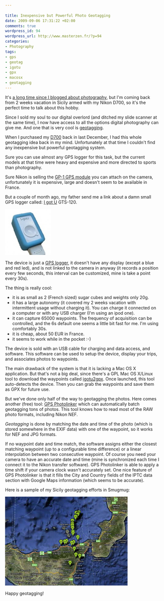```yaml
---

title: Inexpensive but Powerful Photo Geotagging
date: 2009-09-06 17:31:22 +02:00
comments: true
wordpress_id: 94
wordpress_url: http://www.masterzen.fr/?p=94
categories:
- Photography
tags:
- gps
- geotag
- igotu
- gpx
- macosx
- geotagging
---
```

It's [a long time since I blogged about photography](/2009/02/01/no-more-slides-welcome-to-our-digital-overlords/), but I'm coming back from 2 weeks vacation in Sicily armed with my Nikon D700, so it's the perfect time to talk about this hobby.

Since I sold my soul to our digital overlord (and ditched my slide scanner at the same time), I now have access to all the options digital photography can give me. And one that is very cool is [geotagging](http://en.wikipedia.org/wiki/Geotagging).

When I purchased my [D700](http://imaging.nikon.com/products/imaging/lineup/digitalcamera/slr/d700/index.htm) back in last December, I had this whole geotagging idea back in my mind. Unfortunately at that time I couldn't find any inexpensive but powerful geotagging system.

Sure you can use almost any GPS logger for this task, but the current models at that time were heavy and expensive and more directed to sports than photography.

Sure Nikon is selling the [GP-1 GPS module](http://www.nikonusa.com/Find-Your-Nikon/Product/Miscellaneous/25396/GP-1-GPS-Unit.html) you can attach on the camera, unfortunately it is expensive, large and doesn't seem to be available in France.

But a couple of month ago, my father send me a link about a damn small GPS logger called: [I got U](http://www.i-gotu.com/) GTS-120.

![I got U - GTS 120](/images/uploads/2009/09/igotu2-150x150.jpg "I got U - GTS 120")

The device is just a [GPS logger](http://en.wikipedia.org/wiki/GPS_tracking), it doesn't have any display (except a blue and red led), and is not linked to the camera in anyway (it records a position every few seconds, this interval can be customized, mine is take a point every 30s).

The thing is really cool:

- it is as small as 2 (French sized) sugar cubes and weights only 20g.
- it has a large autonomy (it covered my 2 weeks vacation with intermittent usage without charging it). You can charge it connected on a computer or with any USB charger (I'm using an ipod one).
- it can capture 65000 waypoints. The frequency of acquisition can be controlled, and the 6s default one seems a little bit fast for me. I'm using comfortably 30s.
- it is cheap, about 50 EUR in France.
- it seems to work while in the pocket :-)


The device is sold with an USB cable for charging and data access, and software. This software can be used to setup the device, display your trips, and associates photos to waypoints.

The main drawback of the system is that it is lacking a Mac OS X application. But that's not a big deal, since there's a GPL Mac OS X/Linux tool to download the waypoints called [igotu2gpx](https://launchpad.net/igotu2gpx). Once launched, this tool auto-detects the device. Then you can grab the waypoints and save them as GPX for future use.

But we've done only half of the way to geotagging the photos. Here comes another (free) tool: [GPS Photolinker](http://www.earlyinnovations.com/gpsphotolinker/) which can automatically batch geotagging tons of photos. This tool knows how to read most of the RAW photo formats, including Nikon NEF.

_Geotagging_ is done by matching the date and time of the photo (which is stored somewhere in the EXIF data) with one of the waypoint, so it works for NEF and JPG formats.

If no waypoint date and time match, the software assigns either the closest matching waypoint (up to a configurable time difference) or a linear interpolation between two consecutive waypoint. Of course you need your camera to have an accurate date and time (mine is synchronized each time I connect it to the Nikon transfer software). GPS Photolinker is able to apply a time shift if your camera clock wasn't accurately set. One nice feature of GPS Photolinker is that it fills the City and Country fields of the IPTC data section with Google Maps information (which seems to be accurate).

Here is a sample of my Sicily geotagging efforts in Smugmug:

![Geotagged photos appearing as pins in Smugmug](/images/uploads/2009/09/map.jpg "Geotagged photos appearing as pins in Smugmug")

Happy geotagging!
